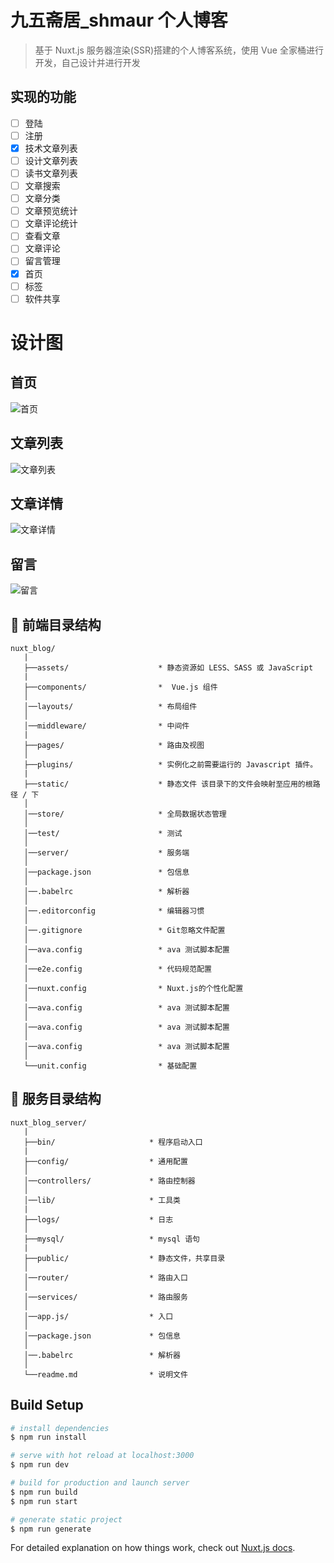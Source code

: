 # 九五斋居\_shmaur 个人博客

> 基于 Nuxt.js 服务器渲染(SSR)搭建的个人博客系统，使用 Vue 全家桶进行开发，自己设计并进行开发

## 实现的功能
- [ ]  登陆
- [ ]  注册
- [x]  技术文章列表
- [ ]  设计文章列表
- [ ]  读书文章列表
- [ ]  文章搜索
- [ ]  文章分类
- [ ]  文章预览统计
- [ ]  文章评论统计
- [ ]  查看文章
- [ ]  文章评论
- [ ]  留言管理
- [x]  首页
- [ ]  标签
- [ ]  软件共享

# 设计图

## 首页

![首页](https://github.com/Shmaur/vue_blog_ssr_95/tree/master/nuxt_blog/design/home.jpg)

## 文章列表

![文章列表](https://github.com/Shmaur/vue_blog_ssr_95/tree/master/nuxt_blog/design/article.jpg)

## 文章详情

![文章详情](https://github.com/Shmaur/vue_blog_ssr_95/tree/master/nuxt_blog/design/article_info.png)

## 留言

![留言](https://github.com/Shmaur/vue_blog_ssr_95/tree/master/nuxt_blog/design/message.png)

## 📁 前端目录结构

```
nuxt_blog/
   |
   ├──assets/                    * 静态资源如 LESS、SASS 或 JavaScript
   |
   ├──components/                *  Vue.js 组件
   │
   │──layouts/                   * 布局组件
   │
   │──middleware/                * 中间件
   |
   ├──pages/                     * 路由及视图
   │
   ├──plugins/                   * 实例化之前需要运行的 Javascript 插件。
   |
   ├──static/                    * 静态文件 该目录下的文件会映射至应用的根路径 / 下
   │
   │──store/                     * 全局数据状态管理
   │
   │──test/                      * 测试
   │
   │──server/                    * 服务端
   │
   │──package.json               * 包信息
   │
   │──.babelrc                   * 解析器
   │
   │──.editorconfig              * 编辑器习惯
   │
   │──.gitignore                 * Git忽略文件配置
   │
   │──ava.config                 * ava 测试脚本配置
   │
   │──e2e.config                 * 代码规范配置
   │
   │──nuxt.config                * Nuxt.js的个性化配置
   │
   │──ava.config                 * ava 测试脚本配置
   │
   │──ava.config                 * ava 测试脚本配置
   │
   │──ava.config                 * ava 测试脚本配置
   │
   └──unit.config                * 基础配置

```
## 📁 服务目录结构
```
nuxt_blog_server/
   |
   ├──bin/                     * 程序启动入口
   |
   ├──config/                  * 通用配置
   │
   │──controllers/             * 路由控制器
   │
   │──lib/                     * 工具类
   |
   ├──logs/                    * 日志
   │
   ├──mysql/                   * mysql 语句
   |
   ├──public/                  * 静态文件，共享目录
   │
   │──router/                  * 路由入口
   │
   │──services/                * 路由服务
   │
   │──app.js/                  * 入口
   │
   │──package.json             * 包信息
   │
   │──.babelrc                 * 解析器
   │
   └──readme.md                * 说明文件

```

## Build Setup

```bash
# install dependencies
$ npm run install

# serve with hot reload at localhost:3000
$ npm run dev

# build for production and launch server
$ npm run build
$ npm run start

# generate static project
$ npm run generate
```

For detailed explanation on how things work, check out [Nuxt.js docs](https://nuxtjs.org).


